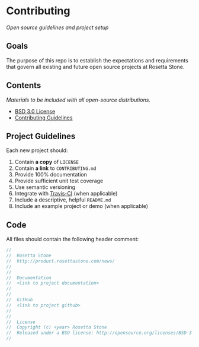 # Contributing

*Open source guidelines and project setup*

## Goals

The purpose of this repo is to establish the expectations and requirements that govern all existing and future open source projects at Rosetta Stone.

## Contents

*Materials to be included with all open-source distributions.*

* [BSD 3.0 License](https://github.com/rosettastone/Contributing/blob/master/LICENSE)
* [Contributing Guidelines](https://github.com/rosettastone/Contributing/blob/master/CONTRIBUTING.md)

## Project Guidelines

Each new project should:

1. Contain **a copy** of `LICENSE`
2. Contain **a link** to `CONTRIBUTING.md`
3. Provide 100% documentation
4. Provide sufficient unit test coverage
5. Use semantic versioning
6. Integrate with [Travis-CI](https://travis-ci.org) (when applicable)
7. Include a descriptive, helpful `README.md`
8. Include an example project or demo (when applicable)

## Code

All files should contain the following header comment:

````c
//
//  Rosetta Stone
//  http://product.rosettastone.com/news/
//
//
//  Documentation
//  <link to project documentation>
//
//
//  GitHub
//  <link to project github>
//
//
//  License
//  Copyright (c) <year> Rosetta Stone
//  Released under a BSD license: http://opensource.org/licenses/BSD-3-Clause
//
````
